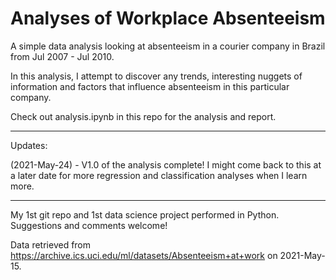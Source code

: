 # Analyses of Workplace Absenteeism
 
A simple data analysis looking at absenteeism in a courier company in Brazil from Jul 2007 - Jul 2010.

In this analysis, I attempt to discover any trends, interesting nuggets of information and factors that influence absenteeism in this particular company. 

Check out analysis.ipynb in this repo for the analysis and report.

---------------
Updates:

(2021-May-24) - V1.0 of the analysis complete! I might come back to this at a later date for more regression and classification analyses when I learn more.

---------------

My 1st git repo and 1st data science project performed in Python.
Suggestions and comments welcome!

Data retrieved from https://archive.ics.uci.edu/ml/datasets/Absenteeism+at+work on 2021-May-15.

